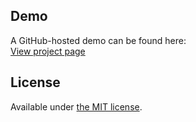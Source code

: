 ## Demo

A GitHub-hosted demo can be found here:  
[View project page](http://erming.github.io/inputhistory/)

## License

Available under [the MIT license](http://mths.be/mit).
